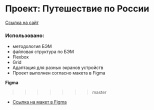 # Проект: Путешествие по России
[Ссылка на сайт](https://yauheni5.github.io/russian-travel/index.html)

### Использовано:
* методология БЭМ
* файловая структура по БЭМ
* Flexbox
* Grid
* Адаптация для разных экранов устройств
* Проект выполнен согласно макета в Figma

**Figma**

>>>>>>> master
* [Ссылка на макет в Figma](https://www.figma.com/file/5S2WSbEFL6awjVWJ0NWL8Q/Sprint-3_-Russia-_-desktop-mobile?node-id=28503%3A0)
